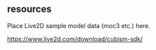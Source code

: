 ## resources

Place Live2D sample model data (moc3 etc.) here.

https://www.live2d.com/download/cubism-sdk/
